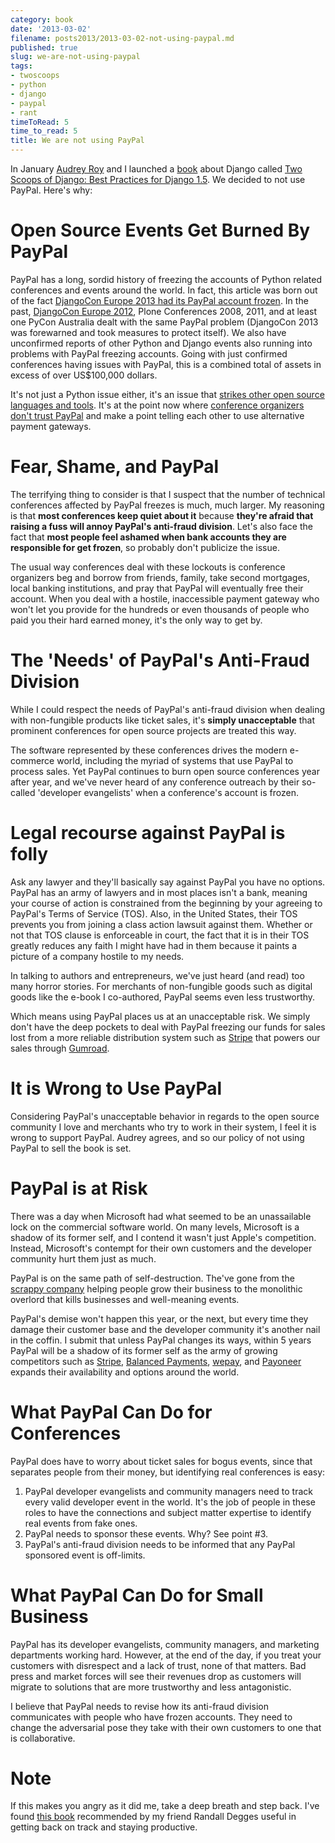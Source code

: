 ```yaml
---
category: book
date: '2013-03-02'
filename: posts2013/2013-03-02-not-using-paypal.md
published: true
slug: we-are-not-using-paypal
tags:
- twoscoops
- python
- django
- paypal
- rant
timeToRead: 5
time_to_read: 5
title: We are not using PayPal
---
```


In January [Audrey Roy](http://audreymroy.com) and I launched a
[book](https://twoscoopspress.org/products/two-scoops-of-django-1-5) about Django called [Two Scoops of
Django: Best Practices for Django 1.5](https://twoscoopspress.org/products/two-scoops-of-django-1-5). We
decided to not use PayPal. Here's why:

Open Source Events Get Burned By PayPal
=======================================

PayPal has a long, sordid history of freezing the accounts of Python
related conferences and events around the world. In fact, this article
was born out of the fact [DjangoCon Europe 2013 had its PayPal account
frozen](http://blog.djangocircus.com/post/43806402173/back-on-track). In
the past, [DjangoCon Europe 2012](http://2012.djangocon.eu/), Plone
Conferences 2008, 2011, and at least one PyCon Australia dealt with the
same PayPal problem (DjangoCon 2013 was forewarned and took measures to
protect itself). We also have unconfirmed reports of other Python and
Django events also running into problems with PayPal freezing accounts.
Going with just confirmed conferences having issues with PayPal, this is
a combined total of assets in excess of over US$100,000 dollars.

It's not just a Python issue either, it's an issue that [strikes other
open source languages and
tools](http://conferencesburnedbypaypal.tumblr.com/). It's at the point
now where [conference organizers don't trust
PayPal](http://aralbalkan.com/3898/) and make a point telling each other
to use alternative payment gateways.

Fear, Shame, and PayPal
=======================

The terrifying thing to consider is that I suspect that the number of
technical conferences affected by PayPal freezes is much, much larger.
My reasoning is that **most conferences keep quiet about it** because
**they're afraid that raising a fuss will annoy PayPal's anti-fraud
division**. Let's also face the fact that **most people feel ashamed
when bank accounts they are responsible for get frozen**, so probably
don't publicize the issue.

The usual way conferences deal with these lockouts is conference
organizers beg and borrow from friends, family, take second mortgages,
local banking institutions, and pray that PayPal will eventually free
their account. When you deal with a hostile, inaccessible payment
gateway who won't let you provide for the hundreds or even thousands of
people who paid you their hard earned money, it's the only way to get
by.

The 'Needs' of PayPal's Anti-Fraud Division
==============================================

While I could respect the needs of PayPal's anti-fraud division when
dealing with non-fungible products like ticket sales, it's **simply
unacceptable** that prominent conferences for open source projects are
treated this way.

The software represented by these conferences drives the modern
e-commerce world, including the myriad of systems that use PayPal to
process sales. Yet PayPal continues to burn open source conferences year
after year, and we've never heard of any conference outreach by their
so-called 'developer evangelists' when a conference's account is
frozen.

Legal recourse against PayPal is folly
======================================

Ask any lawyer and they'll basically say against PayPal you have no
options. PayPal has an army of lawyers and in most places isn't a bank,
meaning your course of action is constrained from the beginning by your
agreeing to PayPal's Terms of Service (TOS). Also, in the United
States, their TOS prevents you from joining a class action lawsuit
against them. Whether or not that TOS clause is enforceable in court,
the fact that it is in their TOS greatly reduces any faith I might have
had in them because it paints a picture of a company hostile to my
needs.

In talking to authors and entrepreneurs, we've just heard (and read)
too many horror stories. For merchants of non-fungible goods such as
digital goods like the e-book I co-authored, PayPal seems even less
trustworthy.

Which means using PayPal places us at an unacceptable risk. We simply
don't have the deep pockets to deal with PayPal freezing our funds for
sales lost from a more reliable distribution system such as
[Stripe](https://stripe.com) that powers our sales through
[Gumroad](https://gumroad.com).

It is Wrong to Use PayPal
=========================

Considering PayPal's unacceptable behavior in regards to the open
source community I love and merchants who try to work in their system, I
feel it is wrong to support PayPal. Audrey agrees, and so our policy of
not using PayPal to sell the book is set.

PayPal is at Risk
=================

There was a day when Microsoft had what seemed to be an unassailable
lock on the commercial software world. On many levels, Microsoft is a
shadow of its former self, and I contend it wasn't just Apple's
competition. Instead, Microsoft's contempt for their own customers and
the developer community hurt them just as much.

PayPal is on the same path of self-destruction. The've gone from the
[scrappy
company](http://www.amazon.com/The-PayPal-Wars-Battles-Planet/dp/0977898431/?tag=ihpydanny-20)
helping people grow their business to the monolithic overlord that kills
businesses and well-meaning events.

PayPal's demise won't happen this year, or the next, but every time
they damage their customer base and the developer community it's
another nail in the coffin. I submit that unless PayPal changes its
ways, within 5 years PayPal will be a shadow of its former self as the
army of growing competitors such as [Stripe](https://stripe.com),
[Balanced Payments](https://www.balancedpayments.com/),
[wepay](https://www.wepay.com/), and
[Payoneer](https://www.payoneer.com/) expands their availability and
options around the world.

What PayPal Can Do for Conferences
==================================

PayPal does have to worry about ticket sales for bogus events, since
that separates people from their money, but identifying real conferences
is easy:

1.  PayPal developer evangelists and community managers need to track
    every valid developer event in the world. It's the job of people in
    these roles to have the connections and subject matter expertise to
    identify real events from fake ones.
2.  PayPal needs to sponsor these events. Why? See point #3.
3.  PayPal's anti-fraud division needs to be informed that any PayPal
    sponsored event is off-limits.

What PayPal Can Do for Small Business
=====================================

PayPal has its developer evangelists, community managers, and marketing
departments working hard. However, at the end of the day, if you treat
your customers with disrespect and a lack of trust, none of that
matters. Bad press and market forces will see their revenues drop as
customers will migrate to solutions that are more trustworthy and less
antagonistic.

I believe that PayPal needs to revise how its anti-fraud division
communicates with people who have frozen accounts. They need to change
the adversarial pose they take with their own customers to one that is
collaborative.

Note
====

If this makes you angry as it did me, take a deep breath and step back.
I've found [this
book](http://www.amazon.com/gp/product/0807012394/ref=as_li_ss_tl?ie=UTF8&camp=1789&creative=390957&creativeASIN=0807012394&linkCode=as2&tag=ihpydanny-20)
recommended by my friend Randall Degges useful in getting back on track
and staying productive.
